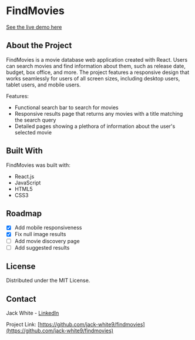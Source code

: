 # FindMovies
[See the live demo here](https://jack-white9.github.io/findmovies/)

## About the Project
FindMovies is a movie database web application created with React. Users can search movies and find information about them, such as release date, budget, box office, and more. The project features a responsive design that works seamlessly for users of all screen sizes, including desktop users, tablet users, and mobile users.

Features:
* Functional search bar to search for movies
* Responsive results page that returns any movies with a title matching the search query
* Detailed pages showing a plethora of information about the user's selected movie

## Built With
FindMovies was built with:
* React.js
* JavaScript
* HTML5
* CSS3

## Roadmap
- [x] Add mobile responsiveness
- [x] Fix null image results
- [ ] Add movie discovery page
- [ ] Add suggested results

## License

Distributed under the MIT License.

<!-- CONTACT -->
## Contact

Jack White - [LinkedIn](https://linkedin.com/in/jack-f-white)

Project Link: [https://github.com/jack-white9/findmovies](https://github.com/jack-white9/findmovies)